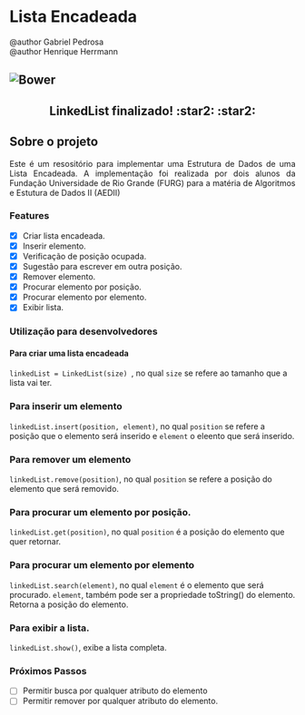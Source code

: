 # Lista Encadeada
@author Gabriel Pedrosa <br>
@author Henrique Herrmann <br>

<h4></h4>

<h2 align="justify">
  <img alt="Bower" src="https://img.shields.io/bower/l/mi?style=for-the-badge">
  <!-- Shields.io -->
  <!-- https://www.alura.com.br/artigos/escrever-bom-readme#:~:text=O%20README%20%C3%A9%20um%20arquivo,escrever%20anota%C3%A7%C3%B5es%20com%20essa%20linguagem. -->
</h2>

<h2 align="center"> 
    LinkedList finalizado! :star2: :star2:
</h2>

## Sobre o projeto
<p align="justify">
  Este é um resositório para implementar uma Estrutura de Dados de uma Lista Encadeada. A implementação foi realizada por dois alunos da Fundação Universidade de Rio Grande (FURG) para a matéria de Algoritmos e Estutura de Dados II (AEDII)
</p>

### Features

- [X] Criar lista encadeada.
- [X] Inserir elemento.
- [X] Verificação de posição ocupada.
- [X] Sugestão para escrever em outra posição.
- [X] Remover elemento.
- [X] Procurar elemento por posição.
- [X] Procurar elemento por elemento.
- [X] Exibir lista.

### Utilização para desenvolvedores

#### Para criar uma lista encadeada
```linkedList = LinkedList(size) ```, no qual ```size``` se refere ao tamanho que a lista vai ter.

### Para inserir um elemento
```linkedList.insert(position, element)```, no qual ```position``` se refere a posição que o elemento será inserido e ```element``` o eleento que será inserido.

### Para remover um elemento
```linkedList.remove(position)```, no qual ```position``` se refere a posição do elemento que será removido.

### Para procurar um elemento por posição.
```linkedList.get(position)```, no qual ```position``` é a posição do elemento que quer retornar.

### Para procurar um elemento por elemento
```linkedList.search(element)```, no qual ```element``` é o elemento que será procurado. ```element```, também pode ser a propriedade toString() do elemento. Retorna a posição do elemento.

### Para exibir a lista.
```linkedList.show()```, exibe a lista completa.

### Próximos Passos

- [ ] Permitir busca por qualquer atributo do elemento
- [ ] Permitir remover por qualquer atributo do elemento.
